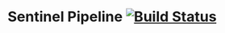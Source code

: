 # Sentinel Pipeline [![Build Status](https://app.travis-ci.com/WhatsARanjit/sentinel-pipeline.svg?branch=main)](https://app.travis-ci.com/WhatsARanjit/sentinel-pipeline)
